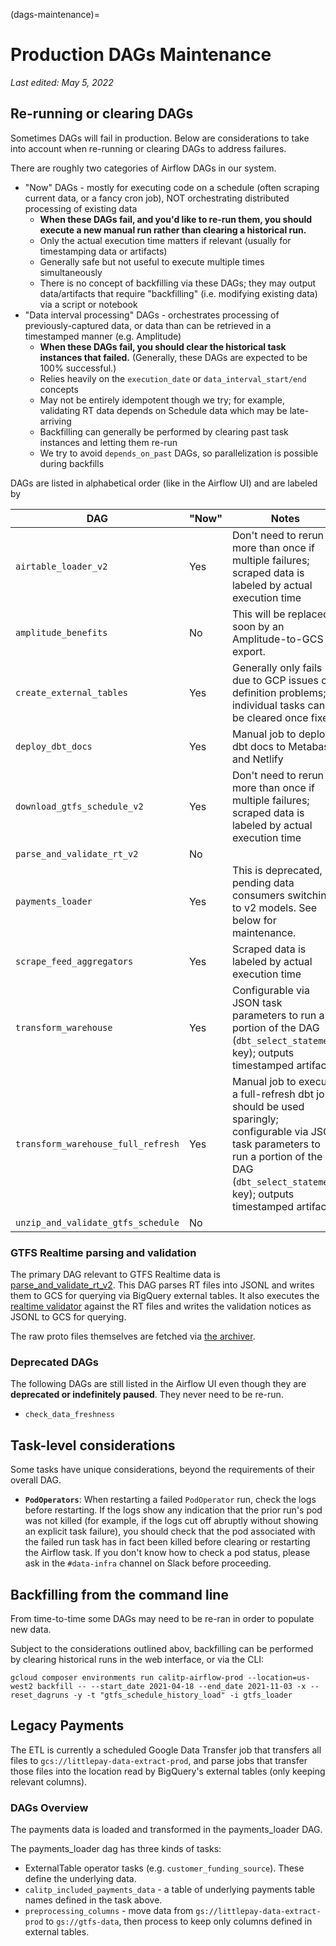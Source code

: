 (dags-maintenance)=
# Production DAGs Maintenance

_Last edited: May 5, 2022_

## Re-running or clearing DAGs

Sometimes DAGs will fail in production. Below are considerations to take into account when re-running or clearing DAGs to address failures.

There are roughly two categories of Airflow DAGs in our system.
* "Now" DAGs - mostly for executing code on a schedule (often scraping current data, or a fancy cron job), NOT orchestrating distributed processing of existing data
  * **When these DAGs fail, and you'd like to re-run them, you should execute a new manual run rather than clearing a historical run.**
  * Only the actual execution time matters if relevant (usually for timestamping data or artifacts)
  * Generally safe but not useful to execute multiple times simultaneously
  * There is no concept of backfilling via these DAGs; they may output data/artifacts that require "backfilling" (i.e. modifying existing data) via a script or notebook
* "Data interval processing" DAGs - orchestrates processing of previously-captured data, or data than can be retrieved in a timestamped manner (e.g. Amplitude)
  * **When these DAGs fail, you should clear the historical task instances that failed.** (Generally, these DAGs are expected to be 100% successful.)
  * Relies heavily on the `execution_date` or `data_interval_start/end` concepts
  * May not be entirely idempotent though we try; for example, validating RT data depends on Schedule data which may be late-arriving
  * Backfilling can generally be performed by clearing past task instances and letting them re-run
  * We try to avoid `depends_on_past` DAGs, so parallelization is possible during backfills

DAGs are listed in alphabetical order (like in the Airflow UI) and are labeled by

| DAG                                | "Now" | Notes                                                                                                                                                                                                 |
|------------------------------------|-------|-------------------------------------------------------------------------------------------------------------------------------------------------------------------------------------------------------|
| `airtable_loader_v2`               | Yes   | Don't need to rerun more than once if multiple failures; scraped data is labeled by actual execution time                                                                                             |
| `amplitude_benefits`               | No    | This will be replaced soon by an Amplitude-to-GCS export.                                                                                                                                             |
| `create_external_tables`           | Yes   | Generally only fails due to GCP issues or definition problems; individual tasks can be cleared once fixed                                                                                             |
| `deploy_dbt_docs`                  | Yes   | Manual job to deploy dbt docs to Metabase and Netlify                                                                                                                                                 |
| `download_gtfs_schedule_v2`        | Yes   | Don't need to rerun more than once if multiple failures; scraped data is labeled by actual execution time                                                                                             |
| `parse_and_validate_rt_v2`         | No    |                                                                                                                                                                                                       |
| `payments_loader`                  | Yes   | This is deprecated, pending data consumers switching to v2 models. See below for maintenance.                                                                                                         |
| `scrape_feed_aggregators`          | Yes   | Scraped data is labeled by actual execution time                                                                                                                                                      |
| `transform_warehouse`              | Yes   | Configurable via JSON task parameters to run a portion of the DAG (`dbt_select_statement` key); outputs timestamped artifacts                                                                         |
| `transform_warehouse_full_refresh` | Yes   | Manual job to execute a full-refresh dbt job; should be used sparingly; configurable via JSON task parameters to run a portion of the DAG (`dbt_select_statement` key); outputs timestamped artifacts |
| `unzip_and_validate_gtfs_schedule` | No    |                                                                                                                                                                                                       |

### GTFS Realtime parsing and validation
The primary DAG relevant to GTFS Realtime data is [parse_and_validate_rt_v2](https://github.com/cal-itp/data-infra/tree/main/airflow/dags/parse_and_validate_rt_v2).
This DAG parses RT files into JSONL and writes them to GCS for querying via BigQuery external tables.
It also executes the [realtime validator](https://github.com/MobilityData/gtfs-realtime-validator)
against the RT files and writes the validation notices as JSONL to GCS for querying.

The raw proto files themselves are fetched via [the archiver](https://github.com/cal-itp/data-infra/tree/main/services/gtfs-rt-archiver-v3).

### Deprecated DAGs

The following DAGs are still listed in the Airflow UI even though they are **deprecated or indefinitely paused**. They never need to be re-run.

* `check_data_freshness`

## Task-level considerations

Some tasks have unique considerations, beyond the requirements of their overall DAG.

* **`PodOperators`**: When restarting a failed `PodOperator` run, check the logs before restarting. If the logs show any indication that the prior run's pod was not killed (for example, if the logs cut off abruptly without showing an explicit task failure), you should check that the pod associated with the failed run task has in fact been killed before clearing or restarting the Airflow task. If you don't know how to check a pod status, please ask in the `#data-infra` channel on Slack before proceeding.

## Backfilling from the command line

From time-to-time some DAGs may need to be re-ran in order to populate new data.

Subject to the considerations outlined abov, backfilling can be performed by clearing historical runs in the web interface, or via the CLI:
```shell
gcloud composer environments run calitp-airflow-prod --location=us-west2 backfill -- --start_date 2021-04-18 --end_date 2021-11-03 -x --reset_dagruns -y -t "gtfs_schedule_history_load" -i gtfs_loader
```

## Legacy Payments

The ETL is currently a scheduled Google Data Transfer job that transfers all files to `gcs://littlepay-data-extract-prod`, and parse jobs that transfer those files into the location read by BigQuery's external tables (only keeping relevant columns).

### DAGs Overview

The payments data is loaded and transformed in the payments_loader DAG.

The payments_loader dag has three kinds of tasks:

* ExternalTable operator tasks (e.g. `customer_funding_source`). These define the underlying data.
* `calitp_included_payments_data` - a table of underlying payments table names defined in the task above.
* `preprocessing_columns` - move data from `gs://littlepay-data-extract-prod` to `gs://gtfs-data`,
  then process to keep only columns defined in external tables.
